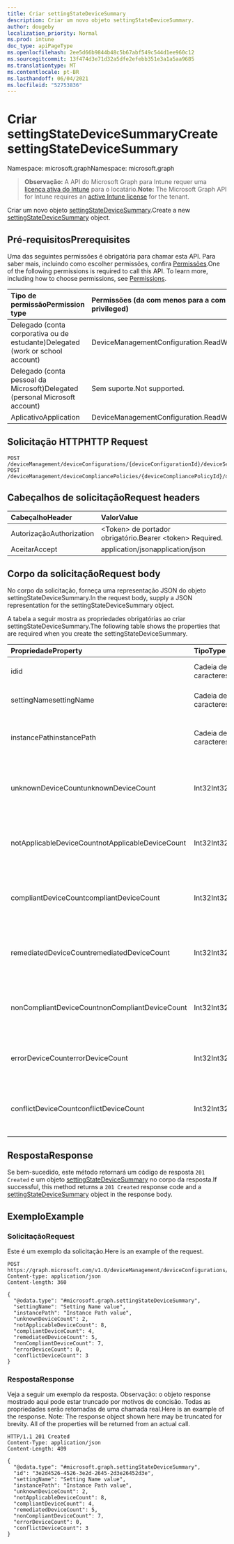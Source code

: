 ```yaml
---
title: Criar settingStateDeviceSummary
description: Criar um novo objeto settingStateDeviceSummary.
author: dougeby
localization_priority: Normal
ms.prod: intune
doc_type: apiPageType
ms.openlocfilehash: 2ee5d66b9844b48c5b67abf549c544d1ee960c12
ms.sourcegitcommit: 13f474d3e71d32a5dfe2efebb351e3a1a5aa9685
ms.translationtype: MT
ms.contentlocale: pt-BR
ms.lasthandoff: 06/04/2021
ms.locfileid: "52753836"
---
```

# <a name="create-settingstatedevicesummary"></a><span data-ttu-id="0c4d2-103">Criar settingStateDeviceSummary</span><span class="sxs-lookup"><span data-stu-id="0c4d2-103">Create settingStateDeviceSummary</span></span>

<span data-ttu-id="0c4d2-104">Namespace: microsoft.graph</span><span class="sxs-lookup"><span data-stu-id="0c4d2-104">Namespace: microsoft.graph</span></span>

> <span data-ttu-id="0c4d2-105">**Observação:** A API do Microsoft Graph para Intune requer uma [licença ativa do Intune](https://go.microsoft.com/fwlink/?linkid=839381) para o locatário.</span><span class="sxs-lookup"><span data-stu-id="0c4d2-105">**Note:** The Microsoft Graph API for Intune requires an [active Intune license](https://go.microsoft.com/fwlink/?linkid=839381) for the tenant.</span></span>

<span data-ttu-id="0c4d2-106">Criar um novo objeto [settingStateDeviceSummary](../resources/intune-deviceconfig-settingstatedevicesummary.md).</span><span class="sxs-lookup"><span data-stu-id="0c4d2-106">Create a new [settingStateDeviceSummary](../resources/intune-deviceconfig-settingstatedevicesummary.md) object.</span></span>

## <a name="prerequisites"></a><span data-ttu-id="0c4d2-107">Pré-requisitos</span><span class="sxs-lookup"><span data-stu-id="0c4d2-107">Prerequisites</span></span>
<span data-ttu-id="0c4d2-p101">Uma das seguintes permissões é obrigatória para chamar esta API. Para saber mais, incluindo como escolher permissões, confira [Permissões](/graph/permissions-reference).</span><span class="sxs-lookup"><span data-stu-id="0c4d2-p101">One of the following permissions is required to call this API. To learn more, including how to choose permissions, see [Permissions](/graph/permissions-reference).</span></span>

|<span data-ttu-id="0c4d2-110">Tipo de permissão</span><span class="sxs-lookup"><span data-stu-id="0c4d2-110">Permission type</span></span>|<span data-ttu-id="0c4d2-111">Permissões (da com menos para a com mais privilégios)</span><span class="sxs-lookup"><span data-stu-id="0c4d2-111">Permissions (from least to most privileged)</span></span>|
|:---|:---|
|<span data-ttu-id="0c4d2-112">Delegado (conta corporativa ou de estudante)</span><span class="sxs-lookup"><span data-stu-id="0c4d2-112">Delegated (work or school account)</span></span>|<span data-ttu-id="0c4d2-113">DeviceManagementConfiguration.ReadWrite.All</span><span class="sxs-lookup"><span data-stu-id="0c4d2-113">DeviceManagementConfiguration.ReadWrite.All</span></span>|
|<span data-ttu-id="0c4d2-114">Delegado (conta pessoal da Microsoft)</span><span class="sxs-lookup"><span data-stu-id="0c4d2-114">Delegated (personal Microsoft account)</span></span>|<span data-ttu-id="0c4d2-115">Sem suporte.</span><span class="sxs-lookup"><span data-stu-id="0c4d2-115">Not supported.</span></span>|
|<span data-ttu-id="0c4d2-116">Aplicativo</span><span class="sxs-lookup"><span data-stu-id="0c4d2-116">Application</span></span>|<span data-ttu-id="0c4d2-117">DeviceManagementConfiguration.ReadWrite.All</span><span class="sxs-lookup"><span data-stu-id="0c4d2-117">DeviceManagementConfiguration.ReadWrite.All</span></span>|

## <a name="http-request"></a><span data-ttu-id="0c4d2-118">Solicitação HTTP</span><span class="sxs-lookup"><span data-stu-id="0c4d2-118">HTTP Request</span></span>
<!-- {
  "blockType": "ignored"
}
-->
``` http
POST /deviceManagement/deviceConfigurations/{deviceConfigurationId}/deviceSettingStateSummaries
POST /deviceManagement/deviceCompliancePolicies/{deviceCompliancePolicyId}/deviceSettingStateSummaries
```

## <a name="request-headers"></a><span data-ttu-id="0c4d2-119">Cabeçalhos de solicitação</span><span class="sxs-lookup"><span data-stu-id="0c4d2-119">Request headers</span></span>
|<span data-ttu-id="0c4d2-120">Cabeçalho</span><span class="sxs-lookup"><span data-stu-id="0c4d2-120">Header</span></span>|<span data-ttu-id="0c4d2-121">Valor</span><span class="sxs-lookup"><span data-stu-id="0c4d2-121">Value</span></span>|
|:---|:---|
|<span data-ttu-id="0c4d2-122">Autorização</span><span class="sxs-lookup"><span data-stu-id="0c4d2-122">Authorization</span></span>|<span data-ttu-id="0c4d2-123">&lt;Token&gt; de portador obrigatório.</span><span class="sxs-lookup"><span data-stu-id="0c4d2-123">Bearer &lt;token&gt; Required.</span></span>|
|<span data-ttu-id="0c4d2-124">Aceitar</span><span class="sxs-lookup"><span data-stu-id="0c4d2-124">Accept</span></span>|<span data-ttu-id="0c4d2-125">application/json</span><span class="sxs-lookup"><span data-stu-id="0c4d2-125">application/json</span></span>|

## <a name="request-body"></a><span data-ttu-id="0c4d2-126">Corpo da solicitação</span><span class="sxs-lookup"><span data-stu-id="0c4d2-126">Request body</span></span>
<span data-ttu-id="0c4d2-127">No corpo da solicitação, forneça uma representação JSON do objeto settingStateDeviceSummary.</span><span class="sxs-lookup"><span data-stu-id="0c4d2-127">In the request body, supply a JSON representation for the settingStateDeviceSummary object.</span></span>

<span data-ttu-id="0c4d2-128">A tabela a seguir mostra as propriedades obrigatórias ao criar settingStateDeviceSummary.</span><span class="sxs-lookup"><span data-stu-id="0c4d2-128">The following table shows the properties that are required when you create the settingStateDeviceSummary.</span></span>

|<span data-ttu-id="0c4d2-129">Propriedade</span><span class="sxs-lookup"><span data-stu-id="0c4d2-129">Property</span></span>|<span data-ttu-id="0c4d2-130">Tipo</span><span class="sxs-lookup"><span data-stu-id="0c4d2-130">Type</span></span>|<span data-ttu-id="0c4d2-131">Descrição</span><span class="sxs-lookup"><span data-stu-id="0c4d2-131">Description</span></span>|
|:---|:---|:---|
|<span data-ttu-id="0c4d2-132">id</span><span class="sxs-lookup"><span data-stu-id="0c4d2-132">id</span></span>|<span data-ttu-id="0c4d2-133">Cadeia de caracteres</span><span class="sxs-lookup"><span data-stu-id="0c4d2-133">String</span></span>|<span data-ttu-id="0c4d2-134">Chave da entidade.</span><span class="sxs-lookup"><span data-stu-id="0c4d2-134">Key of the entity.</span></span>|
|<span data-ttu-id="0c4d2-135">settingName</span><span class="sxs-lookup"><span data-stu-id="0c4d2-135">settingName</span></span>|<span data-ttu-id="0c4d2-136">Cadeia de caracteres</span><span class="sxs-lookup"><span data-stu-id="0c4d2-136">String</span></span>|<span data-ttu-id="0c4d2-137">Nome da configuração</span><span class="sxs-lookup"><span data-stu-id="0c4d2-137">Name of the setting</span></span>|
|<span data-ttu-id="0c4d2-138">instancePath</span><span class="sxs-lookup"><span data-stu-id="0c4d2-138">instancePath</span></span>|<span data-ttu-id="0c4d2-139">Cadeia de caracteres</span><span class="sxs-lookup"><span data-stu-id="0c4d2-139">String</span></span>|<span data-ttu-id="0c4d2-140">Nome de InstancePath para a configuração</span><span class="sxs-lookup"><span data-stu-id="0c4d2-140">Name of the InstancePath for the setting</span></span>|
|<span data-ttu-id="0c4d2-141">unknownDeviceCount</span><span class="sxs-lookup"><span data-stu-id="0c4d2-141">unknownDeviceCount</span></span>|<span data-ttu-id="0c4d2-142">Int32</span><span class="sxs-lookup"><span data-stu-id="0c4d2-142">Int32</span></span>|<span data-ttu-id="0c4d2-143">Contagem desconhecida de dispositivos para a configuração</span><span class="sxs-lookup"><span data-stu-id="0c4d2-143">Device Unkown count for the setting</span></span>|
|<span data-ttu-id="0c4d2-144">notApplicableDeviceCount</span><span class="sxs-lookup"><span data-stu-id="0c4d2-144">notApplicableDeviceCount</span></span>|<span data-ttu-id="0c4d2-145">Int32</span><span class="sxs-lookup"><span data-stu-id="0c4d2-145">Int32</span></span>|<span data-ttu-id="0c4d2-146">Contagem não aplicável ao dispositivo para a configuração</span><span class="sxs-lookup"><span data-stu-id="0c4d2-146">Device Not Applicable count for the setting</span></span>|
|<span data-ttu-id="0c4d2-147">compliantDeviceCount</span><span class="sxs-lookup"><span data-stu-id="0c4d2-147">compliantDeviceCount</span></span>|<span data-ttu-id="0c4d2-148">Int32</span><span class="sxs-lookup"><span data-stu-id="0c4d2-148">Int32</span></span>|<span data-ttu-id="0c4d2-149">Contagem de dispositivo em conformidade para a configuração</span><span class="sxs-lookup"><span data-stu-id="0c4d2-149">Device Compliant count for the setting</span></span>|
|<span data-ttu-id="0c4d2-150">remediatedDeviceCount</span><span class="sxs-lookup"><span data-stu-id="0c4d2-150">remediatedDeviceCount</span></span>|<span data-ttu-id="0c4d2-151">Int32</span><span class="sxs-lookup"><span data-stu-id="0c4d2-151">Int32</span></span>|<span data-ttu-id="0c4d2-152">Contagem de dispositivo em conformidade para a configuração</span><span class="sxs-lookup"><span data-stu-id="0c4d2-152">Device Compliant count for the setting</span></span>|
|<span data-ttu-id="0c4d2-153">nonCompliantDeviceCount</span><span class="sxs-lookup"><span data-stu-id="0c4d2-153">nonCompliantDeviceCount</span></span>|<span data-ttu-id="0c4d2-154">Int32</span><span class="sxs-lookup"><span data-stu-id="0c4d2-154">Int32</span></span>|<span data-ttu-id="0c4d2-155">Contagem de dispositivo sem conformidade para a configuração</span><span class="sxs-lookup"><span data-stu-id="0c4d2-155">Device NonCompliant count for the setting</span></span>|
|<span data-ttu-id="0c4d2-156">errorDeviceCount</span><span class="sxs-lookup"><span data-stu-id="0c4d2-156">errorDeviceCount</span></span>|<span data-ttu-id="0c4d2-157">Int32</span><span class="sxs-lookup"><span data-stu-id="0c4d2-157">Int32</span></span>|<span data-ttu-id="0c4d2-158">Contagem de erros de dispositivo para a configuração</span><span class="sxs-lookup"><span data-stu-id="0c4d2-158">Device error count for the setting</span></span>|
|<span data-ttu-id="0c4d2-159">conflictDeviceCount</span><span class="sxs-lookup"><span data-stu-id="0c4d2-159">conflictDeviceCount</span></span>|<span data-ttu-id="0c4d2-160">Int32</span><span class="sxs-lookup"><span data-stu-id="0c4d2-160">Int32</span></span>|<span data-ttu-id="0c4d2-161">Contagem de erro de conflito de dispositivo para a configuração</span><span class="sxs-lookup"><span data-stu-id="0c4d2-161">Device conflict error count for the setting</span></span>|



## <a name="response"></a><span data-ttu-id="0c4d2-162">Resposta</span><span class="sxs-lookup"><span data-stu-id="0c4d2-162">Response</span></span>
<span data-ttu-id="0c4d2-163">Se bem-sucedido, este método retornará um código de resposta `201 Created` e um objeto [settingStateDeviceSummary](../resources/intune-deviceconfig-settingstatedevicesummary.md) no corpo da resposta.</span><span class="sxs-lookup"><span data-stu-id="0c4d2-163">If successful, this method returns a `201 Created` response code and a [settingStateDeviceSummary](../resources/intune-deviceconfig-settingstatedevicesummary.md) object in the response body.</span></span>

## <a name="example"></a><span data-ttu-id="0c4d2-164">Exemplo</span><span class="sxs-lookup"><span data-stu-id="0c4d2-164">Example</span></span>

### <a name="request"></a><span data-ttu-id="0c4d2-165">Solicitação</span><span class="sxs-lookup"><span data-stu-id="0c4d2-165">Request</span></span>
<span data-ttu-id="0c4d2-166">Este é um exemplo da solicitação.</span><span class="sxs-lookup"><span data-stu-id="0c4d2-166">Here is an example of the request.</span></span>
``` http
POST https://graph.microsoft.com/v1.0/deviceManagement/deviceConfigurations/{deviceConfigurationId}/deviceSettingStateSummaries
Content-type: application/json
Content-length: 360

{
  "@odata.type": "#microsoft.graph.settingStateDeviceSummary",
  "settingName": "Setting Name value",
  "instancePath": "Instance Path value",
  "unknownDeviceCount": 2,
  "notApplicableDeviceCount": 8,
  "compliantDeviceCount": 4,
  "remediatedDeviceCount": 5,
  "nonCompliantDeviceCount": 7,
  "errorDeviceCount": 0,
  "conflictDeviceCount": 3
}
```

### <a name="response"></a><span data-ttu-id="0c4d2-167">Resposta</span><span class="sxs-lookup"><span data-stu-id="0c4d2-167">Response</span></span>
<span data-ttu-id="0c4d2-p102">Veja a seguir um exemplo da resposta. Observação: o objeto response mostrado aqui pode estar truncado por motivos de concisão. Todas as propriedades serão retornadas de uma chamada real.</span><span class="sxs-lookup"><span data-stu-id="0c4d2-p102">Here is an example of the response. Note: The response object shown here may be truncated for brevity. All of the properties will be returned from an actual call.</span></span>
``` http
HTTP/1.1 201 Created
Content-Type: application/json
Content-Length: 409

{
  "@odata.type": "#microsoft.graph.settingStateDeviceSummary",
  "id": "3e2d4526-4526-3e2d-2645-2d3e26452d3e",
  "settingName": "Setting Name value",
  "instancePath": "Instance Path value",
  "unknownDeviceCount": 2,
  "notApplicableDeviceCount": 8,
  "compliantDeviceCount": 4,
  "remediatedDeviceCount": 5,
  "nonCompliantDeviceCount": 7,
  "errorDeviceCount": 0,
  "conflictDeviceCount": 3
}
```





